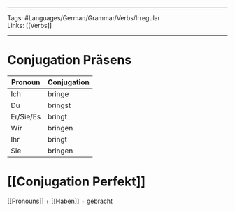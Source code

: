 ___
Tags: #Languages/German/Grammar/Verbs/Irregular  
Links: [[Verbs]]
___
# Conjugation Präsens
Pronoun|Conjugation
------------ | ------------
Ich | bringe
Du | bringst
Er/Sie/Es | bringt
Wir | bringen
Ihr | bringt
Sie | bringen


# [[Conjugation Perfekt]]
[[Pronouns]] + [[Haben]] + gebracht